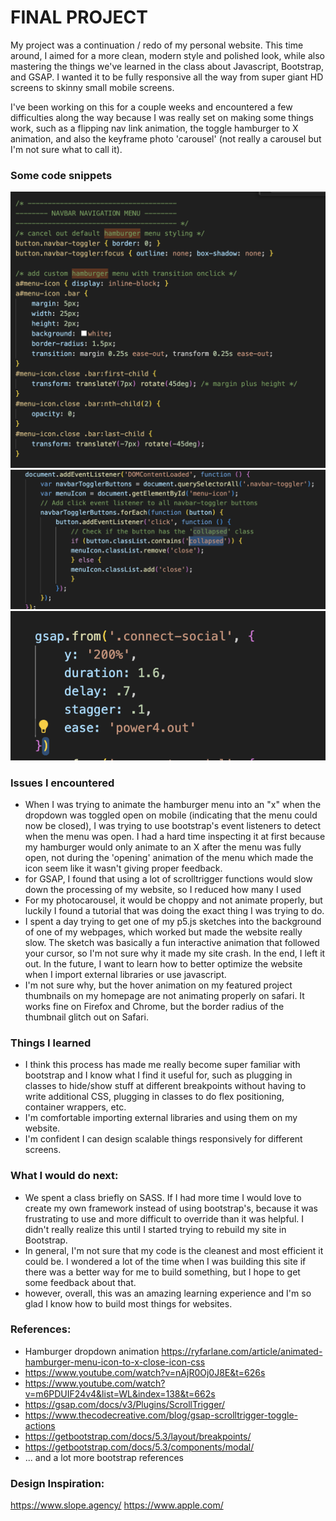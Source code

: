 # FINAL PROJECT

My project was a continuation / redo of my personal website. This time around, I aimed for a more clean, modern style and polished look, while also mastering the things we've learned in the class about Javascript, Bootstrap, and GSAP. I wanted it to be fully responsive all the way from super giant HD screens to skinny small mobile screens.

I've been working on this for a couple weeks and encountered a few difficulties along the way because I was really set on making some things work, such as a flipping nav link animation, the toggle hamburger to X animation, and also the keyframe photo 'carousel' (not really a carousel but I'm not sure what to call it).

### Some code snippets
![CSS of hamburger transform](./documentation/csshamburger.png "css hamburger")
![JS of hamburger transform](./documentation/jshamburger.png "js hamburger")
![staggering contact links](./documentation/stagger.png "contact links gsap")


### Issues I encountered
- When I was trying to animate the hamburger menu into an "x" when the dropdown was toggled open on mobile (indicating that the menu could now be closed), I was trying to use bootstrap's event listeners to detect when the menu was open. I had a hard time inspecting it at first because my hamburger would only animate to an X after the menu was fully open, not during the 'opening' animation of the menu which made the icon seem like it wasn't giving proper feedback.
- for GSAP, I found that using a lot of scrolltrigger functions would slow down the processing of my website, so I reduced how many I used
- For my photocarousel, it would be choppy and not animate properly, but luckily I found a tutorial that was doing the exact thing I was trying to do.
- I spent a day trying to get one of my p5.js sketches into the background of one of my webpages, which worked but made the website really slow. The sketch was basically a fun interactive animation that followed your cursor, so I'm not sure why it made my site crash. In the end, I left it out. In the future, I want to learn how to better optimize the website when I import external libraries or use javascript.
- I'm not sure why, but the hover animation on my featured project thumbnails on my homepage are not animating properly on safari. It works fine on Firefox and Chrome, but the border radius of the thumbnail glitch out on Safari.

### Things I learned
- I think this process has made me really become super familiar with bootstrap and I know what I find it useful for, such as plugging in classes to hide/show stuff at different breakpoints without having to write additional CSS, plugging in classes to do flex positioning, container wrappers, etc.
- I'm comfortable importing external libraries and using them on my website.
- I'm confident I can design scalable things responsively for different screens.

### What I would do next:
- We spent a class briefly on SASS. If I had more time I would love to create my own framework instead of using bootstrap's, because it was frustrating to use and more difficult to override than it was helpful. I didn't really realize this until I started trying to rebuild my site in Bootstrap.
- In general, I'm not sure that my code is the cleanest and most efficient it could be. I wondered a lot of the time when I was building this site if there was a better way for me to build something, but I hope to get some feedback about that.
- however, overall, this was an amazing learning experience and I'm so glad I know how to build most things for websites.

### References:
- Hamburger dropdown animation https://ryfarlane.com/article/animated-hamburger-menu-icon-to-x-close-icon-css
- https://www.youtube.com/watch?v=nAjR0Oj0J8E&t=626s
- https://www.youtube.com/watch?v=m6PDUIF24v4&list=WL&index=138&t=662s
- https://gsap.com/docs/v3/Plugins/ScrollTrigger/
- https://www.thecodecreative.com/blog/gsap-scrolltrigger-toggle-actions
- https://getbootstrap.com/docs/5.3/layout/breakpoints/
- https://getbootstrap.com/docs/5.3/components/modal/
- ... and a lot more bootstrap references


### Design Inspiration:
https://www.slope.agency/
https://www.apple.com/